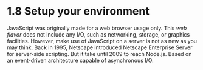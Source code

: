 # 1.8 Setup your environment

JavaScript was originally made for a web browser usage only. This _web flavor_ does not include any I/O, such as networking, storage, or graphics facilities. However, make use of JavaScript on a server is not as new as you may think. Back in 1995, Netscape introduced Netscape Enterprise Server for server-side scripting. But it take until 2009 to reach Node.js. Based on an event-driven architecture capable of asynchronous I/O.
